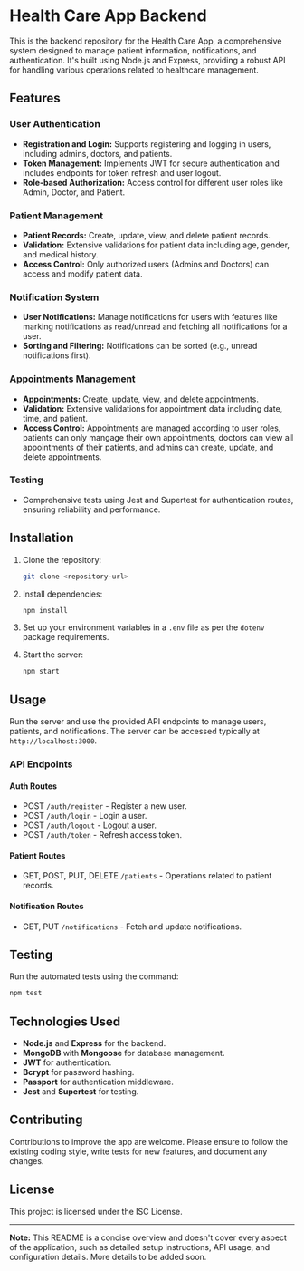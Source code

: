
# Health Care App Backend

This is the backend repository for the Health Care App, a comprehensive system designed to manage patient information, notifications, and authentication. It's built using Node.js and Express, providing a robust API for handling various operations related to healthcare management.

## Features

### User Authentication
- **Registration and Login:** Supports registering and logging in users, including admins, doctors, and patients.
- **Token Management:** Implements JWT for secure authentication and includes endpoints for token refresh and user logout.
- **Role-based Authorization:** Access control for different user roles like Admin, Doctor, and Patient.

### Patient Management
- **Patient Records:** Create, update, view, and delete patient records.
- **Validation:** Extensive validations for patient data including age, gender, and medical history.
- **Access Control:** Only authorized users (Admins and Doctors) can access and modify patient data.

### Notification System
- **User Notifications:** Manage notifications for users with features like marking notifications as read/unread and fetching all notifications for a user.
- **Sorting and Filtering:** Notifications can be sorted (e.g., unread notifications first).

### Appointments Management
- **Appointments:** Create, update, view, and delete appointments.
- **Validation:** Extensive validations for appointment data including date, time, and patient.
- **Access Control:** Appointments are managed according to user roles, patients can only mangage their own appointments, doctors can view all appointments of their patients, and admins can create, update, and delete appointments.

### Testing
- Comprehensive tests using Jest and Supertest for authentication routes, ensuring reliability and performance.

## Installation

1. Clone the repository:
   ```sh
   git clone <repository-url>
   ```

2. Install dependencies:
   ```sh
   npm install
   ```

3. Set up your environment variables in a `.env` file as per the `dotenv` package requirements.

4. Start the server:
   ```sh
   npm start
   ```

## Usage

Run the server and use the provided API endpoints to manage users, patients, and notifications. The server can be accessed typically at `http://localhost:3000`.

### API Endpoints

#### Auth Routes
- POST `/auth/register` - Register a new user.
- POST `/auth/login` - Login a user.
- POST `/auth/logout` - Logout a user.
- POST `/auth/token` - Refresh access token.

#### Patient Routes
- GET, POST, PUT, DELETE `/patients` - Operations related to patient records.

#### Notification Routes
- GET, PUT `/notifications` - Fetch and update notifications.

## Testing

Run the automated tests using the command:

```sh
npm test
```

## Technologies Used

- **Node.js** and **Express** for the backend.
- **MongoDB** with **Mongoose** for database management.
- **JWT** for authentication.
- **Bcrypt** for password hashing.
- **Passport** for authentication middleware.
- **Jest** and **Supertest** for testing.

## Contributing

Contributions to improve the app are welcome. Please ensure to follow the existing coding style, write tests for new features, and document any changes.

## License

This project is licensed under the ISC License.

---

**Note:** This README is a concise overview and doesn't cover every aspect of the application, such as detailed setup instructions, API usage, and configuration details. More details to be added soon.
